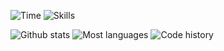 ![Time](https://wakatime.com/badge/user/c215fa00-46e9-423c-8c43-89e424f50ad5.svg)
![Skills](https://skillicons.dev/icons?i=c,cpp,qt,flutter,dart,rust,linux,vscode,raspberrypi,arduino)

<picture>
  <source media="(prefers-color-scheme: dark)" srcset="https://github-readme-stats.vercel.app/api?username=bookshiyi&show_icons=true&theme=dark"  />
  <source media="(prefers-color-scheme: light)" srcset="https://github-readme-stats.vercel.app/api?username=bookshiyi&show_icons=true"/>
  <img alt="Github stats" src="https://github-readme-stats.vercel.app/api?username=bookshiyi&show_icons=true" />
</picture>

<picture>
  <source media="(prefers-color-scheme: dark)" srcset="https://github-readme-stats.vercel.app/api/top-langs/?username=bookshiyi&layout=compact&theme=dark"  />
  <source media="(prefers-color-scheme: light)" srcset="https://github-readme-stats.vercel.app/api/top-langs/?username=bookshiyi&layout=compact" />
  <img alt="Most languages" src="https://github-readme-stats.vercel.app/api/top-langs/?username=bookshiyi&layout=compact" />
</picture>

<picture>
  <source media="(prefers-color-scheme: dark)" srcset="https://wakatime.com/share/@bookshiyi/2e23cfaf-53f0-4a28-a847-2654f3bc4682.svg" />
  <source media="(prefers-color-scheme: light)" srcset="https://wakatime.com/share/@bookshiyi/50de43b6-6580-4ea3-9cff-b011d2433806.svg" />
  <img alt="Code history" src="https://wakatime.com/share/@bookshiyi/0f63e14e-134a-435a-bc8e-3db4bb23b7ec.png" />
</picture>


